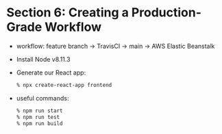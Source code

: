 # Section 6: Creating a Production-Grade Workflow

- workflow: feature branch -> TravisCI -> main -> AWS Elastic Beanstalk 

- Install Node v8.11.3

- Generate our React app:
    ```sh
    % npx create-react-app frontend
    ```

- useful commands:
    ```sh
    % npm run start
    % npm run test
    % npm run build
    ```
